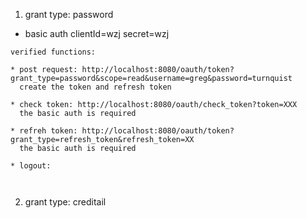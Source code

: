1. grant type: password  
* basic auth clientId=wzj   secret=wzj

```
verified functions:

* post request: http://localhost:8080/oauth/token?grant_type=password&scope=read&username=greg&password=turnquist
  create the token and refresh token
  
* check token: http://localhost:8080/oauth/check_token?token=XXX
  the basic auth is required  
  
* refreh token: http://localhost:8080/oauth/token?grant_type=refresh_token&refresh_token=XX
  the basic auth is required  
  
* logout:

  
```


2. grant type: creditail